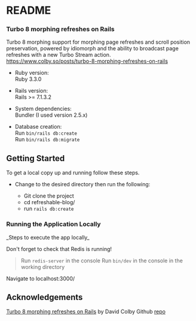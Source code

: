 # README

### Turbo 8 morphing refreshes on Rails

Turbo 8 morphing support for morphing page refreshes and scroll position preservation, powered by idiomorph and the ability to broadcast page refreshes with a new Turbo Stream action.
https://www.colby.so/posts/turbo-8-morphing-refreshes-on-rails


* Ruby version:\
  Ruby 3.3.0

* Rails version:\
  Rails >= 7.1.3.2

* System dependencies:\
  Bundler (I used version 2.5.x)

* Database creation:\
  Run `bin/rails db:create`\
  Run `bin/rails db:migrate`

## Getting Started

To get a local copy up and running follow these steps.

- Change to the desired directory then run the following:

  - Git clone the project
  - cd refreshable-blog/
  - run `rails db:create`

### Running the Application Locally

 \_Steps to execute the app locally_

Don't forget to check that Redis is running!
> Run `redis-server` in the console
> Run `bin/dev` in the console in the working directory

Navigate to localhost:3000/

## Acknowledgements

[Turbo 8 morphing refreshes on Rails](https://www.colby.so/posts/turbo-8-morphing-refreshes-on-rails) by David Colby
Github [repo](https://github.com/DavidColby/turbo-refreshes-on-rails)